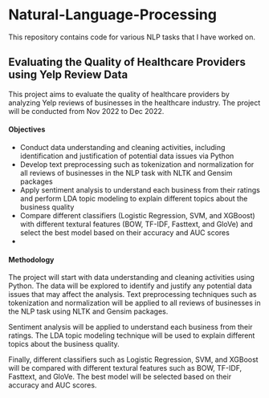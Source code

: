 # Natural-Language-Processing

This repository contains code for various NLP tasks that I have worked on.

## Evaluating the Quality of Healthcare Providers using Yelp Review Data
This project aims to evaluate the quality of healthcare providers by analyzing Yelp reviews of businesses in the healthcare industry. The project will be conducted from Nov 2022 to Dec 2022.

#### Objectives
- Conduct data understanding and cleaning activities, including identification and justification of potential data issues via Python
- Develop text preprocessing such as tokenization and normalization for all reviews of businesses in the NLP task with NLTK and Gensim packages
- Apply sentiment analysis to understand each business from their ratings and perform LDA topic modeling to explain different topics about the business quality
- Compare different classifiers (Logistic Regression, SVM, and XGBoost) with different textural features (BOW, TF-IDF, Fasttext, and GloVe) and select the best model based on their accuracy and AUC scores
- 
#### Methodology
The project will start with data understanding and cleaning activities using Python. The data will be explored to identify and justify any potential data issues that may affect the analysis. Text preprocessing techniques such as tokenization and normalization will be applied to all reviews of businesses in the NLP task using NLTK and Gensim packages.

Sentiment analysis will be applied to understand each business from their ratings. The LDA topic modeling technique will be used to explain different topics about the business quality.

Finally, different classifiers such as Logistic Regression, SVM, and XGBoost will be compared with different textural features such as BOW, TF-IDF, Fasttext, and GloVe. The best model will be selected based on their accuracy and AUC scores.

